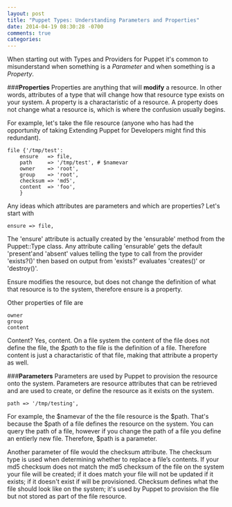 ```yaml
---
layout: post
title: "Puppet Types: Understanding Parameters and Properties"
date: 2014-04-19 08:30:28 -0700
comments: true
categories: 
---
```

When starting out with Types and Providers for Puppet it's common to misunderstand when something is a *Parameter* and when something is a *Property*.

###**Properties**
Properties are anything that will **modify** a resource. In other words, attributes of a type that will change how that resource type exists on your system. A property is a charactaristic of a resource. A property does not change what a resource is, which is where the confusion usually begins. 

For example, let's take the file resource (anyone who has had the opportunity of taking Extending Puppet for Developers might find this redundant). 

	file {'/tmp/test':
		ensure	 => file,
		path	 => '/tmp/test', # $namevar
		owner	 => 'root',
		group	 => 'root',
		checksum => 'md5',
		content	 => 'foo',
		}

Any ideas which attributes are parameters and which are properties? Let's start with 

	ensure => file,

The 'ensure' attribute is actually created by the 'ensurable' method from the Puppet::Type class. Any attribute calling 'ensurable' gets the default 'present'and 'absent' values telling the type to call from the provider 'exists?()' then based on output from 'exists?' evaluates 'creates()' or 'destroy()'. 

Ensure modifies the resource, but does not change the definition of what that resource is to the system, therefore ensure is a property.

Other properties of file are

	owner
	group
	content

Content? Yes, content. On a file system the content of the file does not define the file, the *$path* to the file is the definition of a file. Therefore content is just a charactaristic of that file, making that attribute a property as well.

###**Parameters**
Parameters are used by Puppet to provision the resource onto the system. Parameters are resource attributes that can be retrieved and are used to create, or define the resource as it exists on the system. 

	path => '/tmp/testing',

For example, the $namevar of the the file resource is the $path. That's because the $path of a file defines the resource on the system. You can query the path of a file, however if you change the path of a file you define an entierly new file. Therefore, $path is a parameter.

Another parameter of file would the checksum attribute. The checksum type is used when determining whether to replace a file’s contents. If your md5 checksum does not match the md5 checksum of the file on the system your file will be created; if it does match your file will not be updated if it exists; if it doesn't exist if will be provisioned. Checksum defines what the file should look like on the system; it's used by Puppet to provision the file but not stored as part of the file resource. 
